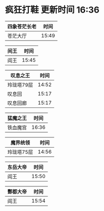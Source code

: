 # 疯狂打鞋 更新时间 16:36

| 四象苍茫长老   | 时间    |
|--------|-------|
| 苍茫大厅 | 15:49 |

| 间王   | 时间    |
|--------|-------|
| 阎王 | 15:45 |

| 叹息之王   | 时间    |
|--------|-------|
| 玲珑塔79层 | 14:52 |
| 叹息回 | 15:17 |
| 叹息回廊 | 15:17 |

| 猛魔之王   | 时间    |
|--------|-------|
| 铁血魔宫 | 16:36 |

| 魔界统领   | 时间    |
|--------|-------|
| 玲珑塔75层 | 14:56 |

| 东岳大帝   | 时间    |
|--------|-------|
| 阎王 | 15:50 |

| 酆都大帝   | 时间    |
|--------|-------|
| 阎王 | 15:54 |